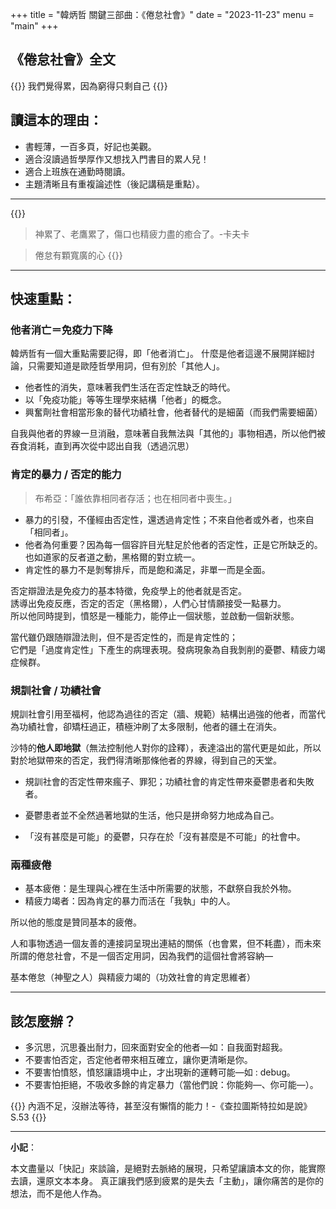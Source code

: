 +++
title = "韓炳哲 關鍵三部曲：《倦怠社會》"
date = "2023-11-23"
menu = "main"
+++

## 《倦怠社會》全文

{{<hint info>}}
我們覺得累，因為窮得只剩自己
{{</hint>}}

## 讀這本的理由：

- 書輕薄，一百多頁，好記也美觀。
- 適合沒讀過哲學厚作又想找入門書目的累人兒！
- 適合上班族在通勤時閱讀。
- 主題清晰且有重複論述性（後記講稿是重點）。

---

{{<hint info>}}
>神累了、老鷹累了，傷口也精疲力盡的癒合了。-卡夫卡

>倦怠有顆寬廣的心
{{</hint>}}

---

## 快速重點：

### 他者消亡＝免疫力下降

韓炳哲有一個大重點需要記得，即「他者消亡」。
什麼是他者這邊不展開詳細討論，只需要知道是歐陸哲學用詞，但有別於「其他人」。

- 他者性的消失，意味著我們生活在否定性缺乏的時代。
- 以「免疫功能」等等生理學來結構「他者」的概念。
- 興奮劑社會相當形象的替代功績社會，他者替代的是細菌（而我們需要細菌）

自我與他者的界線一旦消融，意味著自我無法與「其他的」事物相遇，所以他們被吞食消耗，直到再次從中認出自我（透過沉思）


### 肯定的暴力 / 否定的能力

>布希亞：「誰依靠相同者存活；也在相同者中喪生。」

- 暴力的引發，不僅經由否定性，還透過肯定性；不來自他者或外者，也來自「相同者」。
- 他者為何重要？因為每一個容許目光駐足於他者的否定性，正是它所缺乏的。也如道家的反者道之動，黑格爾的對立統一。
- 肯定性的暴力不是剝奪排斥，而是飽和滿足，非單一而是全面。

否定辯證法是免疫力的基本特徵，免疫學上的他者就是否定。  
誘導出免疫反應，否定的否定（黑格爾），人們心甘情願接受一點暴力。  
所以他同時提到，憤怒是一種能力，能停止一個狀態，並啟動一個新狀態。

當代雖仍跟随辯證法則，但不是否定性的，而是肯定性的；  
它們是「過度肯定性」下產生的病理表現。發病現象為自我剝削的憂鬱、精疲力竭症候群。


### 規訓社會 / 功績社會

規訓社會引用至福柯，他認為過往的否定（牆、規範）結構出過強的他者，而當代為功績社會，卻矯枉過正，積極沖刷了太多限制，他者的疆土在消失。

沙特的**他人即地獄**（無法控制他人對你的詮釋），表達溢出的當代更是如此，所以對於地獄帶來的否定，我們得清晰那條他者的界線，得到自己的天堂。

- 規訓社會的否定性帶來瘋子、罪犯；功績社會的肯定性帶來憂鬱患者和失敗者。

- 憂鬱患者並不全然過著地獄的生活，他只是拼命努力地成為自己。  
- 「沒有甚麼是可能」的憂鬱，只存在於「沒有甚麼是不可能」的社會中。


### 兩種疲倦

- 基本疲倦：是生理與心裡在生活中所需要的狀態，不獻祭自我於外物。  
- 精疲力竭者：因為肯定的暴力而活在「我執」中的人。

所以他的態度是贊同基本的疲倦。

人和事物透過一個友善的連接詞呈現出連結的關係（也會累，但不耗盡），而未來所謂的倦怠社會，不是一個否定用詞，因為我們的這個社會將容納—

基本倦怠（神聖之人）與精疲力竭的（功效社會的肯定思維者）

---

## 該怎麼辦？

- 多沉思，沉思養出耐力，回來面對安全的他者—如：自我面對超我。
- 不要害怕否定，否定他者帶來相互確立，讓你更清晰是你。
- 不要害怕憤怒，憤怒讓語境中止，才出現新的運轉可能—如 : debug。
- 不要害怕拒絕，不吸收多餘的肯定暴力（當他們說：你能夠—、你可能—）。

{{<hint info>}}
內涵不足，沒辦法等待，甚至沒有懶惰的能力！-《查拉圖斯特拉如是說》S.53
{{</hint>}}

---

**小記**：

本文盡量以「快記」來談論，是絕對去脈絡的展現，只希望讓讀本文的你，能實際去讀，還原文本本身。
真正讓我們感到疲累的是失去「主動」，讓你痛苦的是你的想法，而不是他人作為。